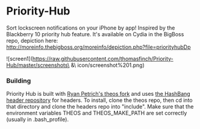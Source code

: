 Priority-Hub
============

Sort lockscreen notifications on your iPhone by app! Inspired by the Blackberry 10 priority hub feature. It's available on Cydia in the BigBoss repo, depiction here: http://moreinfo.thebigboss.org/moreinfo/depiction.php?file=priorityhubDp

![screen1](https://raw.githubusercontent.com/thomasfinch/Priority-Hub/master/screenshots\ &\ icon/screenshot%201.png)


### Building
Priority Hub is built with [Ryan Petrich's theos fork](https://github.com/rpetrich/theos) and uses [the HashBang header repository](https://github.com/hbang/headers) for headers. To install, clone the theos repo, then cd into that directory and clone the headers repo into "include". Make sure that the environment variables THEOS and THEOS_MAKE_PATH are set correctly (usually in .bash_profile).
